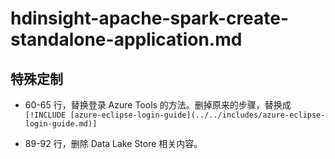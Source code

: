 # hdinsight-apache-spark-create-standalone-application.md

## 特殊定制

* 60-65 行，替换登录 Azure Tools 的方法。删掉原来的步骤，替换成 `[!INCLUDE [azure-eclipse-login-guide](../../includes/azure-eclipse-login-guide.md)]`

* 89-92 行，删除 Data Lake Store 相关内容。